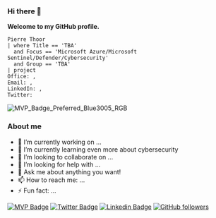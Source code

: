 ### Hi there 👋

**Welcome to my GitHub profile.**

```kusto
Pierre Thoor
| where Title == 'TBA'
  and Focus == 'Microsoft Azure/Microsoft Sentinel/Defender/Cybersecurity' 
  and Group == 'TBA'
| project 
Office: , 
Email: , 
LinkedIn: ,
Twitter: 
```

![MVP_Badge_Preferred_Blue3005_RGB](https://user-images.githubusercontent.com/34333810/197189980-e067690f-fc0c-4f2c-b7c6-425bcf53b37d.png)

### About me 

- 🔭 I’m currently working on ...
- 🌱 I’m currently learning even more about cybersecurity
- 👯 I’m looking to collaborate on ...
- 🤔 I’m looking for help with ...
- 💬 Ask me about anything you want!
- 📫 How to reach me: ...
- ⚡ Fun fact: ...


[![MVP Badge](https://img.shields.io/badge/-Microsoft-blue?style=flat-square&logo=Microsoft&logoColor=white&link=https://mvp.microsoft.com/en-us/PublicProfile/5004683)](https://mvp.microsoft.com/en-us/PublicProfile/5004683)
[![Twitter Badge](https://img.shields.io/badge/-@pierrethoor-1ca0f1?style=flat-square&labelColor=1ca0f1&logo=twitter&logoColor=white&link=https://twitter.com/pierrethoor)](https://twitter.com/pierrethoor) 
[![Linkedin Badge](https://img.shields.io/badge/-pierrethoor-blue?style=flat-square&logo=Linkedin&logoColor=white&link=https://www.linkedin.com/in/pierrethoor/)](https://www.linkedin.com/in/pierrethoor/) 
[![GitHub followers](https://img.shields.io/github/followers/pthoor?label=Follow&style=social)](https://github.com/pthoor/?tab=follow)
